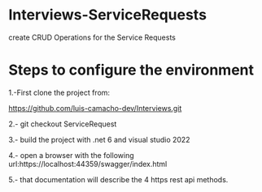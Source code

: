# Interviews-ServiceRequests
create CRUD Operations for the Service Requests
# Steps to configure the environment
1.-First clone the project from: 

https://github.com/luis-camacho-dev/Interviews.git

2.- git checkout ServiceRequest 

3.- build the project with .net 6 and visual studio 2022

4.- open a browser with the following url:https://localhost:44359/swagger/index.html

5.- that documentation will describe the 4 https rest api methods.